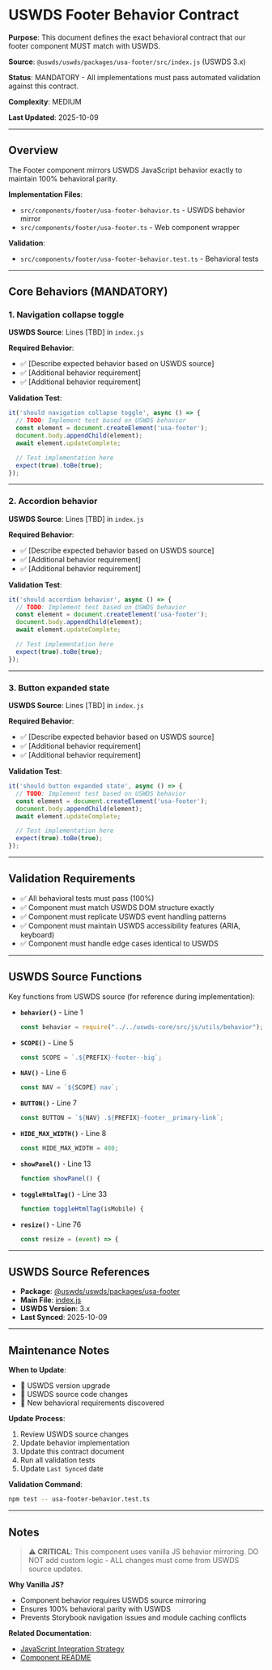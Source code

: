# USWDS Footer Behavior Contract

**Purpose**: This document defines the exact behavioral contract that our footer component MUST match with USWDS.

**Source**: `@uswds/uswds/packages/usa-footer/src/index.js` (USWDS 3.x)

**Status**: MANDATORY - All implementations must pass automated validation against this contract.

**Complexity**: MEDIUM

**Last Updated**: 2025-10-09

---

## Overview

The Footer component mirrors USWDS JavaScript behavior exactly to maintain 100% behavioral parity.

**Implementation Files**:
- `src/components/footer/usa-footer-behavior.ts` - USWDS behavior mirror
- `src/components/footer/usa-footer.ts` - Web component wrapper

**Validation**:
- `src/components/footer/usa-footer-behavior.test.ts` - Behavioral tests

---

## Core Behaviors (MANDATORY)

### 1. Navigation collapse toggle

**USWDS Source**: Lines [TBD] in `index.js`

**Required Behavior**:
- ✅ [Describe expected behavior based on USWDS source]
- ✅ [Additional behavior requirement]
- ✅ [Additional behavior requirement]

**Validation Test**:
```typescript
it('should navigation collapse toggle', async () => {
  // TODO: Implement test based on USWDS behavior
  const element = document.createElement('usa-footer');
  document.body.appendChild(element);
  await element.updateComplete;

  // Test implementation here
  expect(true).toBe(true);
});
```

---

### 2. Accordion behavior

**USWDS Source**: Lines [TBD] in `index.js`

**Required Behavior**:
- ✅ [Describe expected behavior based on USWDS source]
- ✅ [Additional behavior requirement]
- ✅ [Additional behavior requirement]

**Validation Test**:
```typescript
it('should accordion behavior', async () => {
  // TODO: Implement test based on USWDS behavior
  const element = document.createElement('usa-footer');
  document.body.appendChild(element);
  await element.updateComplete;

  // Test implementation here
  expect(true).toBe(true);
});
```

---

### 3. Button expanded state

**USWDS Source**: Lines [TBD] in `index.js`

**Required Behavior**:
- ✅ [Describe expected behavior based on USWDS source]
- ✅ [Additional behavior requirement]
- ✅ [Additional behavior requirement]

**Validation Test**:
```typescript
it('should button expanded state', async () => {
  // TODO: Implement test based on USWDS behavior
  const element = document.createElement('usa-footer');
  document.body.appendChild(element);
  await element.updateComplete;

  // Test implementation here
  expect(true).toBe(true);
});
```


---

## Validation Requirements

- ✅ All behavioral tests must pass (100%)
- ✅ Component must match USWDS DOM structure exactly
- ✅ Component must replicate USWDS event handling patterns
- ✅ Component must maintain USWDS accessibility features (ARIA, keyboard)
- ✅ Component must handle edge cases identical to USWDS

---

## USWDS Source Functions

Key functions from USWDS source (for reference during implementation):

- **`behavior()`** - Line 1
  ```javascript
  const behavior = require("../../uswds-core/src/js/utils/behavior");
  ```

- **`SCOPE()`** - Line 5
  ```javascript
  const SCOPE = `.${PREFIX}-footer--big`;
  ```

- **`NAV()`** - Line 6
  ```javascript
  const NAV = `${SCOPE} nav`;
  ```

- **`BUTTON()`** - Line 7
  ```javascript
  const BUTTON = `${NAV} .${PREFIX}-footer__primary-link`;
  ```

- **`HIDE_MAX_WIDTH()`** - Line 8
  ```javascript
  const HIDE_MAX_WIDTH = 480;
  ```

- **`showPanel()`** - Line 13
  ```javascript
  function showPanel() {
  ```

- **`toggleHtmlTag()`** - Line 33
  ```javascript
  function toggleHtmlTag(isMobile) {
  ```

- **`resize()`** - Line 76
  ```javascript
  const resize = (event) => {
  ```



---

## USWDS Source References

- **Package**: [@uswds/uswds/packages/usa-footer](https://github.com/uswds/uswds/tree/develop/packages/usa-footer)
- **Main File**: [index.js](https://github.com/uswds/uswds/blob/develop/packages/usa-footer/src/index.js)
- **USWDS Version**: 3.x
- **Last Synced**: 2025-10-09

---

## Maintenance Notes

**When to Update**:
- 🔄 USWDS version upgrade
- 🐛 USWDS source code changes
- 🧪 New behavioral requirements discovered

**Update Process**:
1. Review USWDS source changes
2. Update behavior implementation
3. Update this contract document
4. Run all validation tests
5. Update `Last Synced` date

**Validation Command**:
```bash
npm test -- usa-footer-behavior.test.ts
```

---

## Notes

> **⚠️ CRITICAL**: This component uses vanilla JS behavior mirroring.
> DO NOT add custom logic - ALL changes must come from USWDS source updates.

**Why Vanilla JS?**
- Component behavior requires USWDS source mirroring
- Ensures 100% behavioral parity with USWDS
- Prevents Storybook navigation issues and module caching conflicts

**Related Documentation**:
- [JavaScript Integration Strategy](../../../docs/JAVASCRIPT_INTEGRATION_STRATEGY.md)
- [Component README](./README.mdx)
